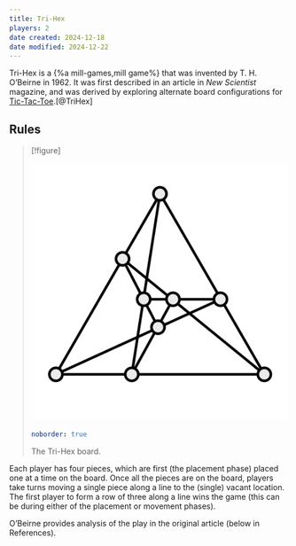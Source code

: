 ```yaml
---
title: Tri-Hex
players: 2
date created: 2024-12-18
date modified: 2024-12-22
---
```


Tri-Hex is a {%a mill-games,mill game%} that was invented by T. H. O’Beirne in 1962. It was first described in an article in <cite>New Scientist</cite> magazine, and was derived by exploring alternate board configurations for [Tic-Tac-Toe](games/tic-tac-toe/tic-tac-toe.md).[@TriHex]

## Rules

> [!figure]
>
> ![](tri-hex.svg)
>
> ```yaml
> noborder: true
> ```
>
> The Tri-Hex board.

Each player has four pieces, which are first (the placement phase) placed one at
a time on the board. Once all the pieces are on the board, players take turns
moving a single piece along a line to the (single) vacant location. The first
player to form a row of three along a line wins the game (this can be during
either of the placement or movement phases).

O’Beirne provides analysis of the play in the original article (below in References).
